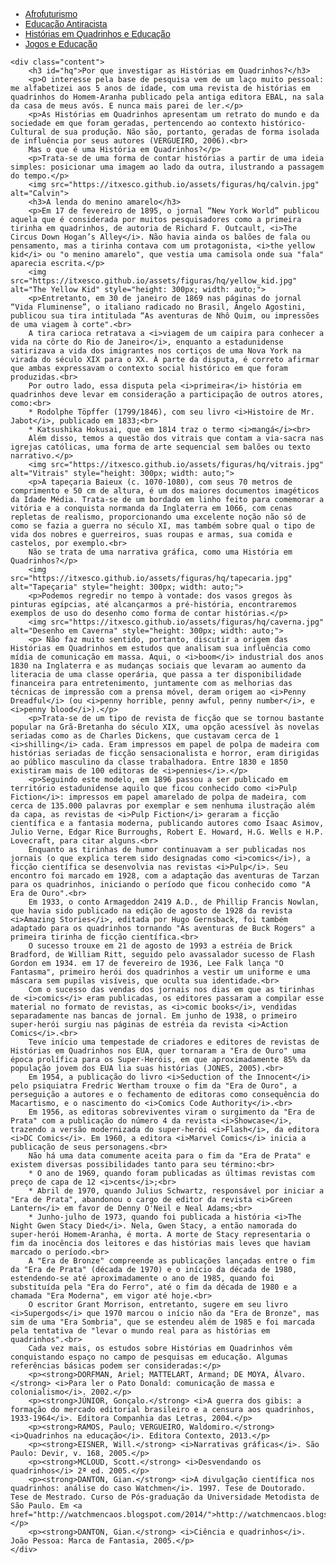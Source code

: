 <!DOCTYPE html>
<html lang="pt-BR">
<head>
    <meta charset="UTF-8">
    <meta name="viewport" content="width=device-width, initial-scale=1.0">
    <title>Menu de Navegação</title>
    <style>
        body {
            font-family: Arial, sans-serif;
        }
        .menu {
            background-color: #333;
            overflow: hidden;
        }
        .menu a {
            float: left;
            display: block;
            color: white;
            text-align: center;
            padding: 14px 16px;
            text-decoration: none;
        }
        .menu a:hover {
            background-color: #ddd;
            color: black;
        }
        .content {
            padding: 20px;
        }
        .content p {
            text-align: justify;
        }
        .content img {
            display: block;
            margin: 0 auto;
        }
    </style>
</head>
<body>
    <div class="navbar">
        <div class="navbar-inner">
            <ul class="nav">
                <li><a href="/pages/pesquisa_afro.html">Afrofuturismo</a></li>
                <li><a href="/pages/pesquisa_edu.html">Educação Antiracista</a></li>
                <li><a href="/pages/pesquisa_hq.html">Histórias em Quadrinhos e Educação</a></li>
                <li><a href="/pages/pesquisa_jogos.html">Jogos e Educação</a></li>
            </ul>
        </div>
    </div>

    <div class="content">
        <h3 id="hq">Por que investigar as Histórias em Quadrinhos?</h3>
        <p>O interesse pela base de pesquisa vem de um laço muito pessoal: me alfabetizei aos 5 anos de idade, com uma revista de histórias em quadrinhos do Homem-Aranha publicado pela antiga editora EBAL, na sala da casa de meus avós. E nunca mais parei de ler.</p>
        <p>As Histórias em Quadrinhos apresentam um retrato do mundo e da sociedade em que foram geradas, pertencendo ao contexto histórico-Cultural de sua produção. Não são, portanto, geradas de forma isolada de influência por seus autores (VERGUEIRO, 2006).<br>
        Mas o que é uma História em Quadrinhos?</p>
        <p>Trata-se de uma forma de contar histórias a partir de uma ideia simples: posicionar uma imagem ao lado da outra, ilustrando a passagem do tempo.</p>
        <img src="https://itxesco.github.io/assets/figuras/hq/calvin.jpg" alt="Calvin">
        <h3>A lenda do menino amarelo</h3>
        <p>Em 17 de fevereiro de 1895, o jornal “New York World” publicou aquela que é considerada por muitos pesquisadores como a primeira tirinha em quadrinhos, de autoria de Richard F. Outcault, <i>The Circus Down Hogan’s Alley</i>. Não havia ainda os balões de fala ou pensamento, mas a tirinha contava com um protagonista, <i>the yellow kid</i> ou "o menino amarelo", que vestia uma camisola onde sua "fala" aparecia escrita.</p>
        <img src="https://itxesco.github.io/assets/figuras/hq/yellow_kid.jpg" alt="The Yellow Kid" style="height: 300px; width: auto;">
        <p>Entretanto, em 30 de janeiro de 1869 nas páginas do jornal “Vida Fluminense”, o italiano radicado no Brasil, Ângelo Agostini, publicou sua tira intitulada “As aventuras de Nhô Quim, ou impressões de uma viagem à corte".<br>
        A tira carioca retratava a <i>viagem de um caipira para conhecer a vida na côrte do Rio de Janeiro</i>, enquanto a estadunidense satirizava a vida dos imigrantes nos cortiços de uma Nova York na virada do século XIX para o XX. À parte da disputa, é correto afirmar que ambas expressavam o contexto social histórico em que foram produzidas.<br>
        Por outro lado, essa disputa pela <i>primeira</i> história em quadrinhos deve levar em consideração a participação de outros atores, como:<br>
        * Rodolphe Töpffer (1799/1846), com seu livro <i>Histoire de Mr. Jabot</i>, publicado em 1833;<br>
        * Katsushika Hokusai, que em 1814 traz o termo <i>mangá</i><br>
        Além disso, temos a questão dos vitrais que contam a via-sacra nas igrejas católicas, uma forma de arte sequencial sem balões ou texto narrativo.</p>
        <img src="https://itxesco.github.io/assets/figuras/hq/vitrais.jpg" alt="Vitrais" style="height: 300px; width: auto;">
        <p>A tapeçaria Baieux (c. 1070-1080), com seus 70 metros de comprimento e 50 cm de altura, é um dos maiores documentos imagéticos da Idade Média. Trata-se de um bordado em linho feito para comemorar a vitória e a conquista normanda da Inglaterra em 1066, com cenas repletas de realismo, proporcionando uma excelente noção não só de como se fazia a guerra no século XI, mas também sobre qual o tipo de vida dos nobres e guerreiros, suas roupas e armas, sua comida e castelos, por exemplo.<br>
        Não se trata de uma narrativa gráfica, como uma História em Quadrinhos?</p>
        <img src="https://itxesco.github.io/assets/figuras/hq/tapecaria.jpg" alt="Tapeçaria" style="height: 300px; width: auto;">
        <p>Podemos regredir no tempo à vontade: dos vasos gregos às pinturas egípcias, até alcançarmos a pré-história, encontraremos exemplos de uso do desenho como forma de contar histórias.</p>
        <img src="https://itxesco.github.io/assets/figuras/hq/caverna.jpg" alt="Desenho em Caverna" style="height: 300px; width: auto;">
        <p> Não faz muito sentido, portanto, discutir a origem das Histórias em Quadrinhos em estudos que analisam sua influência como mídia de comunicação em massa. Aqui, o <i>boom</i> industrial dos anos 1830 na Inglaterra e as mudanças sociais que levaram ao aumento da literacia de uma classe operária, que passa a ter disponibilidade financeira para entretenimento, juntamente com as melhorias das técnicas de impressão com a prensa móvel, deram origem ao <i>Penny Dreadful</i> (ou <i>penny horrible, penny awful, penny number</i>, e <i>penny blood</i>).</p>
        <p>Trata-se de um tipo de revista de ficção que se tornou bastante popular na Grã-Bretanha do século XIX, uma opção acessível às novelas seriadas como as de Charles Dickens, que custavam cerca de 1 <i>shilling</i> cada. Eram impressos em papel de polpa de madeira com histórias seriadas de ficção sensacionalista e horror, eram dirigidas ao público masculino da classe trabalhadora. Entre 1830 e 1850 existiram mais de 100 editoras de <i>pennies</i>.</p>
        <p>Seguindo este modelo, em 1896 passou a ser publicado em território estadunidense aquilo que ficou conhecido como <i>Pulp Fiction</i>: impressos em papel amarelado de polpa de madeira, com cerca de 135.000 palavras por exemplar e sem nenhuma ilustração além da capa, as revistas de <i>Pulp Fiction</i> geraram a ficção científica e a fantasia moderna, publicando autores como Isaac Asimov, Julio Verne, Edgar Rice Burroughs, Robert E. Howard, H.G. Wells e H.P. Lovecraft, para citar alguns.<br>
        Enquanto as tirinhas de humor continuavam a ser publicadas nos jornais (o que explica terem sido designadas como <i>comics</i>), a ficção científica se desenvolvia nas revistas <i>Pulp</i>. Seu encontro foi marcado em 1928, com a adaptação das aventuras de Tarzan para os quadrinhos, iniciando o período que ficou conhecido como "A Era de Ouro".<br>
        Em 1933, o conto Armageddon 2419 A.D., de Phillip Francis Nowlan, que havia sido publicado na edição de agosto de 1928 da revista <i>Amazing Stories</i>, editada por Hugo Gernsback, foi também adaptado para os quadrinhos tornando "As aventuras de Buck Rogers" a primeira tirinha de ficção científica.<br>
        O sucesso trouxe em 21 de agosto de 1993 a estréia de Brick Bradford, de William Ritt, seguido pelo avassalador sucesso de Flash Gordon em 1934. em 17 de fevereiro de 1936, Lee Falk lança "O Fantasma", primeiro herói dos quadrinhos a vestir um uniforme e uma máscara sem pupilas visíveis, que oculta sua identidade.<br>
        Com o sucesso das vendas dos jornais nos dias em que as tirinhas de <i>comics</i> eram publicadas, os editores passaram a compilar esse material no formato de revistas, as <i>comic books</i>, vendidas separadamente nas bancas de jornal. Em junho de 1938, o primeiro super-herói surgiu nas páginas de estréia da revista <i>Action Comics</i>.<br>
        Teve início uma tempestade de criadores e editores de revistas de Histórias em Quadrinhos nos EUA, quer tornaram a "Era de Ouro" uma época prolífica para os Super-Heróis, em que aproximadamente 85% da população jovem dos EUA lia suas histórias (JONES, 2005).<br>
        Em 1954, a publicação do livro <i>Seduction of the Innocent</i> pelo psiquiatra Fredric Wertham trouxe o fim da "Era de Ouro", a perseguição a autores e o fechamento de editoras como consequência do Macartismo, e o nascimento do <i>Comics Code Authority</i>.<br>
        Em 1956, as editoras sobreviventes viram o surgimento da "Era de Prata" com a publicação do número 4 da revista <i>Showcase</i>, trazendo a versão modernizada do super-herói <i>Flash</i>, da editora <i>DC Comics</i>. Em 1960, a editora <i>Marvel Comics</i> inicia a publicação de seus personagens.<br>
        Não há uma data comumente aceita para o fim da "Era de Prata" e existem diversas possibilidades tanto para seu término:<br>
        * O ano de 1969, quando foram publicadas as últimas revistas com preço de capa de 12 <i>cents</i>;<br>
        * Abril de 1970, quando Julius Schwartz, responsável por iniciar a "Era de Prata", abandonou o cargo de editor da revista <i>Green Lantern</i> em favor de Denny O'Neil e Neal Adams;<br>
        * Junho-julho de 1973, quando foi publicada a história <i>The Night Gwen Stacy Died</i>. Nela, Gwen Stacy, a então namorada do super-herói Homem-Aranha, é morta. A morte de Stacy representaria o fim da inocência dos leitores e das histórias mais leves que haviam marcado o período.<br>
        A "Era de Bronze" compreende as publicações lançadas entre o fim da "Era de Prata" (década de 1970) e o início da década de 1980, estendendo-se até aproximadamente o ano de 1985, quando foi substituída pela "Era do Ferro", até o fim da década de 1980 e a chamada "Era Moderna", em vigor até hoje.<br>
        O escritor Grant Morrison, entretanto, sugere em seu livro <i>Supergods</i> que 1970 marcou o início não da "Era de Bronze", mas sim de uma "Era Sombria", que se estendeu além de 1985 e foi marcada pela tentativa de "levar o mundo real para as histórias em quadrinhos".<br>
        Cada vez mais, os estudos sobre Histórias em Quadrinhos vêm conquistando espaço no campo de pesquisas em educação. Algumas referências básicas podem ser consideradas:</p>
        <p><strong>DORFMAN, Ariel; MATTELART, Armand; DE MOYA, Álvaro.</strong> <i>Para ler o Pato Donald: comunicação de massa e colonialismo</i>. 2002.</p>
        <p><strong>JÚNIOR, Gonçalo.</strong> <i>A guerra dos gibis: a formação do mercado editorial brasileiro e a censura aos quadrinhos, 1933-1964</i>. Editora Companhia das Letras, 2004.</p>
        <p><strong>RAMOS, Paulo; VERGUEIRO, Waldomiro.</strong> <i>Quadrinhos na educação</i>. Editora Contexto, 2013.</p>
        <p><strong>EISNER, Will.</strong> <i>Narrativas gráficas</i>. São Paulo: Devir, v. 168, 2005.</p>
        <p><strong>MCLOUD, Scott.</strong> <i>Desvendando os quadrinhos</i> 2ª ed. 2005.</p>
        <p><strong>DANTON, Gian.</strong> <i>A divulgação científica nos quadrinhos: análise do caso Watchmen</i>. 1997. Tese de Doutorado. Tese de Mestrado. Curso de Pós-graduação da Universidade Metodista de São Paulo. Em <a href="http://watchmencaos.blogspot.com/2014/">http://watchmencaos.blogspot.com/2014/</a>.</p>
        <p><strong>DANTON, Gian.</strong> <i>Ciência e quadrinhos</i>. João Pessoa: Marca de Fantasia, 2005.</p>
    </div>
</body>
</html>
